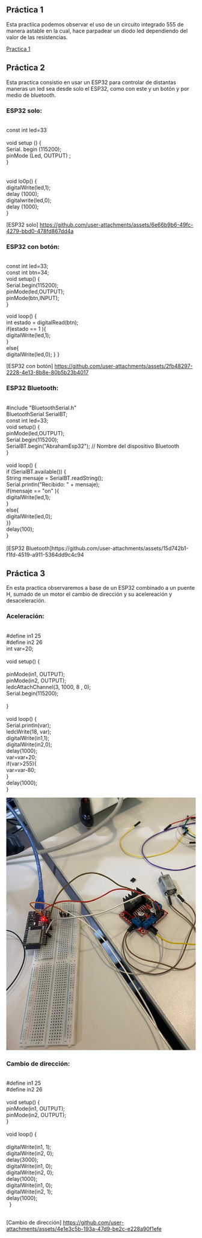 ## Práctica 1

Esta practiica podemos observar el uso de un circuito integrado 555 de manera astable en la cual, hace parpadear un diodo led dependiendo del valor de las resistencias.


[Practica 1][doc-ref]

[doc-ref]: https://github.com/user-attachments/assets/a55c972d-851a-4645-9918-f97dc848011a "Practica 1"


## Práctica 2

Esta practica consistio en usar un ESP32 para controlar de distantas maneras un led sea desde solo el ESP32, como con este y un botón y por medio de bluetooth.


### ESP32 solo:<br>
<br>
 const int led=33<br>
<br>
  void setup () {<br>
  Serial. begin (115200);<br>
  pinMode (Led, OUTPUT) ;<br>
 }<br>
<br>
<br>
 void lo0p() {<br>
 digitalWrite(led,1);<br>
 delay (1000);<br>
 digitalwrite(led,0);<br>
 delay (1000);<br>
 }<br>

[ESP32 solo] https://github.com/user-attachments/assets/6e66b9b6-49fc-4279-bbd0-478fd867dd4a 

### ESP32 con botón:<br>
<br>
const int led=33;<br>
const int btn=34;<br>
void setup() {<br>
  Serial.begin(115200);<br>
  pinMode(led,OUTPUT);<br>
  pinMode(btn,INPUT);<br>
}<br>

void loop() {<br>
  int estado = digitalRead(btn);<br>
  if(estado == 1 ){<br>
    digitalWrite(led,1);<br>
  }<br>
  else{<br>
    digitalWrite(led,0);
  }
}<br>

[ESP32 con botón] https://github.com/user-attachments/assets/2fb48297-2228-4e13-8b8e-80b5b23b4017

### ESP32 Bluetooth:<br>
<br>
#include "BluetoothSerial.h"<br>
BluetoothSerial SerialBT;<br>
const int led=33;<br>
void setup() {<br>
  pinMode(led,OUTPUT);<br>
    Serial.begin(115200);<br>
    SerialBT.begin("AbrahamEsp32"); // Nombre del dispositivo Bluetooth<br>
}<br>
<br>
void loop() {<br>
    if (SerialBT.available()) {<br>
        String mensaje = SerialBT.readString();<br>
        Serial.println("Recibido: " + mensaje);<br>
        if(mensaje == "on" ){<br>
    digitalWrite(led,1);<br>
  }<br>
  else{<br>
    digitalWrite(led,0);<br>
    }}<br>
    delay(100);<br>
}<br>
<br>
[ESP32 Bluetooth]https://github.com/user-attachments/assets/15d742b1-f1fd-4519-a911-5364dd9c4c94 

## Práctica 3

En esta practica observaremos a base de un ESP32 combinado a un puente H, sumado de un motor el cambio de dirección y su acelereación y desaceleración.

### Aceleración:<br>
<br>
#define in1 25<br>
#define in2 26<br>
int var=20;<br>
 <br>
void setup() {<br>
 <br>
  pinMode(in1, OUTPUT);<br>
  pinMode(in2, OUTPUT);<br>
  ledcAttachChannel(3, 1000, 8 , 0);<br>
  Serial.begin(115200);<br>
 <br>
}<br>
 <br>
void loop() {<br>
  Serial.println(var);<br>
  ledcWrite(18, var);<br>
  digitalWrite(in1,1);<br>
  digitalWrite(in2,0);<br>
  delay(1000);<br>
  var=var+20;<br>
  if(var>255){<br>
     var=var-80;<br>
  }  <br>
  delay(1000);<br>
}<br>

![Diagrama del sistema](recursos/imgs/FotoESP32motoraceleracion.jpg) 

### Cambio de dirección:<br>
<br>
#define in1 25<br>
#define in2 26<br>
<br>
void setup() {<br>
  pinMode(in1, OUTPUT);<br>
  pinMode(in2, OUTPUT);<br>
}<br>
<br>
void loop() {<br>
<br>
    digitalWrite(in1, 1); <br>
    digitalWrite(in2, 0); <br>
    delay(3000);<br>
    digitalWrite(in1, 0); <br>
    digitalWrite(in2, 0); <br>
    delay(1000);<br>
    digitalWrite(in1, 0); <br>
    digitalWrite(in2, 1); <br>
    delay(1000); <br>
  }<br>
  <br>
  
[Cambio de dirección] https://github.com/user-attachments/assets/4e1e3c5b-193a-47d9-be2c-e228a90f1efe
